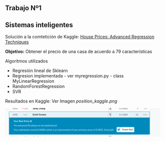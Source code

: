 
## Trabajo  Nº1
## Sistemas inteligentes

Solución a la comtetición de Kaggle:
[House Prices: Advanced Regression Techniques](https://www.kaggle.com/c/house-prices-advanced-regression-techniques)

**Objetivo:**
Obtener el precio de una casa de acuerdo a 79 características

Algoritmos utilizados

* Regresión lineal de Sklearn
* Regresion implementada - ver myregression.py - class MyLinearRegression
* RandomForestRegression
* SVR

Resultados en Kaggle: Ver Imagen *position_kaggle.png*

![alt text](https://raw.githubusercontent.com/erickTornero/Intelligent-Systems/master/w1/position_kaggle.png)
